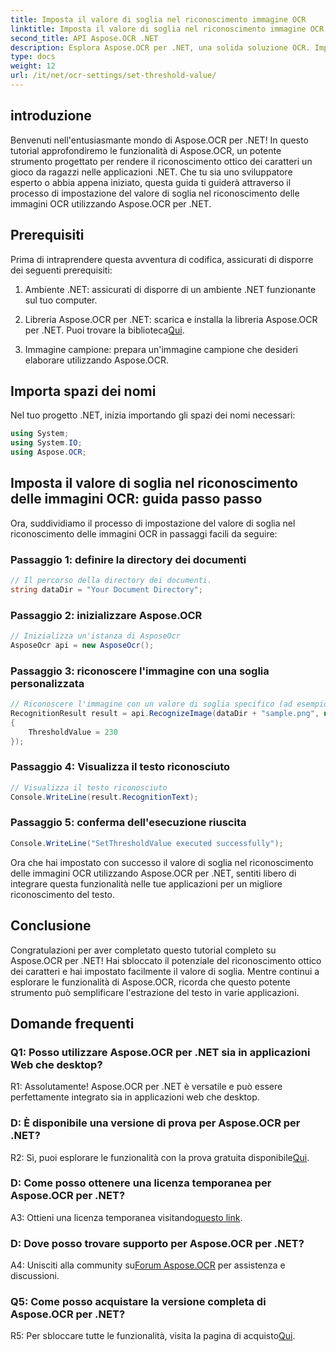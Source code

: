 ```yaml
---
title: Imposta il valore di soglia nel riconoscimento immagine OCR
linktitle: Imposta il valore di soglia nel riconoscimento immagine OCR
second_title: API Aspose.OCR .NET
description: Esplora Aspose.OCR per .NET, una solida soluzione OCR. Imposta facilmente valori di soglia personalizzati. Migliora il riconoscimento del testo nelle tue applicazioni.
type: docs
weight: 12
url: /it/net/ocr-settings/set-threshold-value/
---
```

## introduzione

Benvenuti nell'entusiasmante mondo di Aspose.OCR per .NET! In questo tutorial approfondiremo le funzionalità di Aspose.OCR, un potente strumento progettato per rendere il riconoscimento ottico dei caratteri un gioco da ragazzi nelle applicazioni .NET. Che tu sia uno sviluppatore esperto o abbia appena iniziato, questa guida ti guiderà attraverso il processo di impostazione del valore di soglia nel riconoscimento delle immagini OCR utilizzando Aspose.OCR per .NET.

## Prerequisiti

Prima di intraprendere questa avventura di codifica, assicurati di disporre dei seguenti prerequisiti:

1. Ambiente .NET: assicurati di disporre di un ambiente .NET funzionante sul tuo computer.

2.  Libreria Aspose.OCR per .NET: scarica e installa la libreria Aspose.OCR per .NET. Puoi trovare la biblioteca[Qui](https://releases.aspose.com/ocr/net/).

3. Immagine campione: prepara un'immagine campione che desideri elaborare utilizzando Aspose.OCR.

## Importa spazi dei nomi

Nel tuo progetto .NET, inizia importando gli spazi dei nomi necessari:

```csharp
using System;
using System.IO;
using Aspose.OCR;
```

## Imposta il valore di soglia nel riconoscimento delle immagini OCR: guida passo passo

Ora, suddividiamo il processo di impostazione del valore di soglia nel riconoscimento delle immagini OCR in passaggi facili da seguire:

### Passaggio 1: definire la directory dei documenti

```csharp
// Il percorso della directory dei documenti.
string dataDir = "Your Document Directory";
```

### Passaggio 2: inizializzare Aspose.OCR

```csharp
// Inizializza un'istanza di AsposeOcr
AsposeOcr api = new AsposeOcr();
```

### Passaggio 3: riconoscere l'immagine con una soglia personalizzata

```csharp
// Riconoscere l'immagine con un valore di soglia specifico (ad esempio, 230)
RecognitionResult result = api.RecognizeImage(dataDir + "sample.png", new RecognitionSettings
{
    ThresholdValue = 230
});
```

### Passaggio 4: Visualizza il testo riconosciuto

```csharp
// Visualizza il testo riconosciuto
Console.WriteLine(result.RecognitionText);
```

### Passaggio 5: conferma dell'esecuzione riuscita

```csharp
Console.WriteLine("SetThresholdValue executed successfully");
```

Ora che hai impostato con successo il valore di soglia nel riconoscimento delle immagini OCR utilizzando Aspose.OCR per .NET, sentiti libero di integrare questa funzionalità nelle tue applicazioni per un migliore riconoscimento del testo.

## Conclusione

Congratulazioni per aver completato questo tutorial completo su Aspose.OCR per .NET! Hai sbloccato il potenziale del riconoscimento ottico dei caratteri e hai impostato facilmente il valore di soglia. Mentre continui a esplorare le funzionalità di Aspose.OCR, ricorda che questo potente strumento può semplificare l'estrazione del testo in varie applicazioni.

## Domande frequenti

### Q1: Posso utilizzare Aspose.OCR per .NET sia in applicazioni Web che desktop?

R1: Assolutamente! Aspose.OCR per .NET è versatile e può essere perfettamente integrato sia in applicazioni web che desktop.

### D: È disponibile una versione di prova per Aspose.OCR per .NET?

 R2: Sì, puoi esplorare le funzionalità con la prova gratuita disponibile[Qui](https://releases.aspose.com/).

### D: Come posso ottenere una licenza temporanea per Aspose.OCR per .NET?

 A3: Ottieni una licenza temporanea visitando[questo link](https://purchase.aspose.com/temporary-license/).

### D: Dove posso trovare supporto per Aspose.OCR per .NET?

 A4: Unisciti alla community su[Forum Aspose.OCR](https://forum.aspose.com/c/ocr/16) per assistenza e discussioni.

### Q5: Come posso acquistare la versione completa di Aspose.OCR per .NET?

 R5: Per sbloccare tutte le funzionalità, visita la pagina di acquisto[Qui](https://purchase.aspose.com/buy).